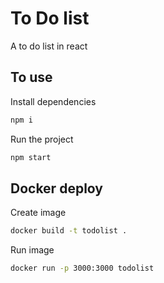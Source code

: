 # To Do list

A to do list in react

## To use

Install dependencies

```bash
npm i
```

Run the project

```bash
npm start
```

## Docker deploy

Create image

```bash
docker build -t todolist .
```

Run image

```bash
docker run -p 3000:3000 todolist
```
